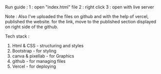 Run guide : 
1 : open "index.html" file
2 : right click
3 : open with live server

Note : Also I've uploaded the files on github and with the help of vercel, published the website. for the link, move to the published section displayed on right side of the github.

Tech stack : 
1. Html & CSS - structuring and styles
2. Bootstrap - for styling
3. canva & pixellab - for Graphics
4. github - for managing files
5. Vercel - for deploying
